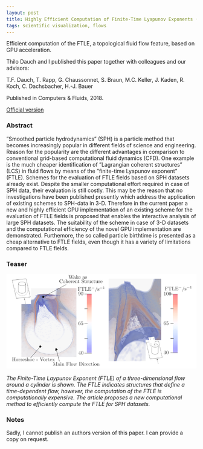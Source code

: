 ```yaml
---
layout: post
title: Highly Efficient Computation of Finite-Time Lyapunov Exponents (FTLE) on GPUs Based on Three-Dimensional SPH Datasets
tags: scientific visualization, flows
---
```


Efficient computation of the FTLE, a topological fluid flow feature, based on GPU acceleration.

Thilo Dauch and I published this paper together with colleagues and our advisors:

T.F. Dauch, T. Rapp, G. Chaussonnet, S. Braun, M.C. Keller, J. Kaden, R. Koch, C. Dachsbacher, H.-J. Bauer

Published in Computers & Fluids, 2018.

[Official version](https://www.sciencedirect.com/science/article/pii/S0045793018304183)

### Abstract

”Smoothed particle hydrodynamics” (SPH) is a particle method that becomes increasingly popular in different fields of science and engineering. Reason for the popularity are the different advantages in comparison to conventional grid-based computational fluid dynamics (CFD). One example is the much cheaper identification of ”Lagrangian coherent structures” (LCS) in fluid flows by means of the ”finite-time Lyapunov exponent” (FTLE). Schemes for the evaluation of FTLE fields based on SPH datasets already exist. Despite the smaller computational effort required in case of SPH data, their evaluation is still costly. This may be the reason that no investigations have been published presently which address the application of existing schemes to SPH-data in 3-D. Therefore in the current paper a new and highly efficient GPU implementation of an existing scheme for the evaluation of FTLE fields is proposed that enables the interactive analysis of large SPH datasets. The suitability of the scheme in case of 3-D datasets and the computational efficiency of the novel GPU implementation are demonstrated. Furthemore, the so called particle birthtime is presented as a cheap alternative to FTLE fields, even though it has a variety of limitations compared to FTLE fields.

### Teaser

![SPH FTLE](/images/ftle.png)

_The Finite-Time Laypunov Exponent (FTLE) of a three-dimensional flow around a cylinder is shown. The FTLE indicates structures that define a time-dependent flow, however, the computation of the FTLE is computationally expensive. The article proposes a new computational method to efficiently compute the FTLE for SPH datasets._

### Notes

Sadly, I cannot publish an authors version of this paper. I can provide a copy on request.

